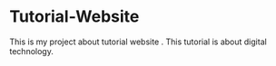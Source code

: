# Tutorial-Website
This is my project about tutorial website . This tutorial is about digital technology.
